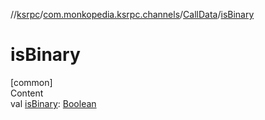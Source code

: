 //[ksrpc](../../index.md)/[com.monkopedia.ksrpc.channels](../index.md)/[CallData](index.md)/[isBinary](is-binary.md)



# isBinary  
[common]  
Content  
val [isBinary](is-binary.md): [Boolean](https://kotlinlang.org/api/latest/jvm/stdlib/kotlin/-boolean/index.html)  



